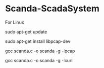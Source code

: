 # Scanda-ScadaSystem

For Linux

sudo apt-get update

sudo apt-get install libpcap-dev

gcc scanda.c -o scanda -g -lpcap

gcc scanda.c -o scanda -g -lcurl
